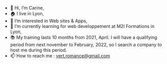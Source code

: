 - 👋 Hi, I’m Carine,
- 🏠 I live in Lyon,
- 👀 I’m interested in Web sites & Apps,
- 🌱 I’m currently learning for web developpement at M2I Formations in Lyon,
- 📚 My training lasts 10 months from 2021, April.
     I will have a qualifying period from next november to February, 2022,
     so I search a company to host me during this period.
- 📫 How to reach me : vert.romance@gmail.com
